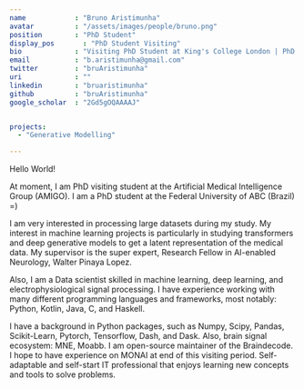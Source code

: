 ```yaml
---
name            : "Bruno Aristimunha"
avatar          : "/assets/images/people/bruno.png"
position        : "PhD Student"
display_pos		  : "PhD Student Visiting"
bio             : "Visiting PhD Student at King's College London | PhD Student at UFABC | Data Scientist | Data Engineer | Python Developer"
email           : "b.aristimunha@gmail.com"
twitter         : "bruAristimunha"
uri             : ""
linkedin        : "bruaristimunha"
github          : "bruAristimunha"
google_scholar  : "2Gd5gOQAAAAJ"


projects:
  - "Generative Modelling"

---
```


Hello World! 

At moment, I am PhD visiting student at the Artificial Medical Intelligence Group (AMIGO). I am a PhD student at the Federal University of ABC (Brazil)  =)

I am very interested in processing large datasets during my study. My interest in machine learning projects is particularly in studying transformers and deep generative models to get a latent representation of the medical data. My supervisor is the super expert, Research Fellow in AI-enabled Neurology, Walter Pinaya Lopez.

Also, I am a Data scientist skilled in machine learning, deep learning, and electrophysiological signal processing. I have experience working with many different programming languages and frameworks, most notably: Python, Kotlin, Java, C, and Haskell. 

I have a background in Python packages, such as Numpy, Scipy, Pandas, Scikit-Learn, Pytorch, Tensorflow, Dash, and Dask. Also, brain signal ecosystem: MNE, Moabb. I am open-source maintainer of the Braindecode. I hope to have experience on MONAI at end of this visiting period. Self-adaptable and self-start IT professional that enjoys learning new concepts and tools to solve problems.